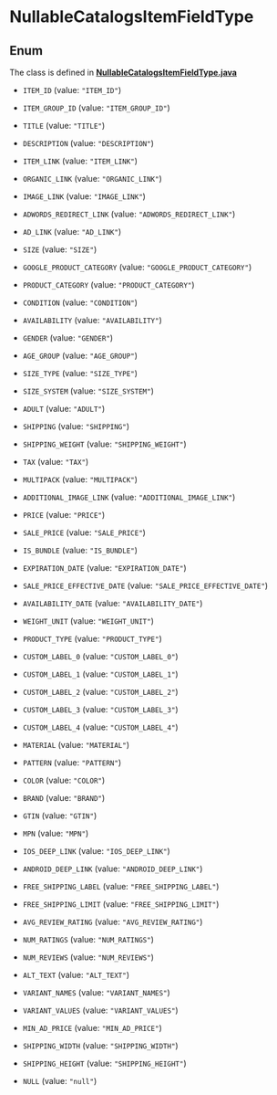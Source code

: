 

# NullableCatalogsItemFieldType

## Enum

The class is defined in **[NullableCatalogsItemFieldType.java](../../src/main/java/org/openapitools/model/NullableCatalogsItemFieldType.java)**


* `ITEM_ID` (value: `"ITEM_ID"`)

* `ITEM_GROUP_ID` (value: `"ITEM_GROUP_ID"`)

* `TITLE` (value: `"TITLE"`)

* `DESCRIPTION` (value: `"DESCRIPTION"`)

* `ITEM_LINK` (value: `"ITEM_LINK"`)

* `ORGANIC_LINK` (value: `"ORGANIC_LINK"`)

* `IMAGE_LINK` (value: `"IMAGE_LINK"`)

* `ADWORDS_REDIRECT_LINK` (value: `"ADWORDS_REDIRECT_LINK"`)

* `AD_LINK` (value: `"AD_LINK"`)

* `SIZE` (value: `"SIZE"`)

* `GOOGLE_PRODUCT_CATEGORY` (value: `"GOOGLE_PRODUCT_CATEGORY"`)

* `PRODUCT_CATEGORY` (value: `"PRODUCT_CATEGORY"`)

* `CONDITION` (value: `"CONDITION"`)

* `AVAILABILITY` (value: `"AVAILABILITY"`)

* `GENDER` (value: `"GENDER"`)

* `AGE_GROUP` (value: `"AGE_GROUP"`)

* `SIZE_TYPE` (value: `"SIZE_TYPE"`)

* `SIZE_SYSTEM` (value: `"SIZE_SYSTEM"`)

* `ADULT` (value: `"ADULT"`)

* `SHIPPING` (value: `"SHIPPING"`)

* `SHIPPING_WEIGHT` (value: `"SHIPPING_WEIGHT"`)

* `TAX` (value: `"TAX"`)

* `MULTIPACK` (value: `"MULTIPACK"`)

* `ADDITIONAL_IMAGE_LINK` (value: `"ADDITIONAL_IMAGE_LINK"`)

* `PRICE` (value: `"PRICE"`)

* `SALE_PRICE` (value: `"SALE_PRICE"`)

* `IS_BUNDLE` (value: `"IS_BUNDLE"`)

* `EXPIRATION_DATE` (value: `"EXPIRATION_DATE"`)

* `SALE_PRICE_EFFECTIVE_DATE` (value: `"SALE_PRICE_EFFECTIVE_DATE"`)

* `AVAILABILITY_DATE` (value: `"AVAILABILITY_DATE"`)

* `WEIGHT_UNIT` (value: `"WEIGHT_UNIT"`)

* `PRODUCT_TYPE` (value: `"PRODUCT_TYPE"`)

* `CUSTOM_LABEL_0` (value: `"CUSTOM_LABEL_0"`)

* `CUSTOM_LABEL_1` (value: `"CUSTOM_LABEL_1"`)

* `CUSTOM_LABEL_2` (value: `"CUSTOM_LABEL_2"`)

* `CUSTOM_LABEL_3` (value: `"CUSTOM_LABEL_3"`)

* `CUSTOM_LABEL_4` (value: `"CUSTOM_LABEL_4"`)

* `MATERIAL` (value: `"MATERIAL"`)

* `PATTERN` (value: `"PATTERN"`)

* `COLOR` (value: `"COLOR"`)

* `BRAND` (value: `"BRAND"`)

* `GTIN` (value: `"GTIN"`)

* `MPN` (value: `"MPN"`)

* `IOS_DEEP_LINK` (value: `"IOS_DEEP_LINK"`)

* `ANDROID_DEEP_LINK` (value: `"ANDROID_DEEP_LINK"`)

* `FREE_SHIPPING_LABEL` (value: `"FREE_SHIPPING_LABEL"`)

* `FREE_SHIPPING_LIMIT` (value: `"FREE_SHIPPING_LIMIT"`)

* `AVG_REVIEW_RATING` (value: `"AVG_REVIEW_RATING"`)

* `NUM_RATINGS` (value: `"NUM_RATINGS"`)

* `NUM_REVIEWS` (value: `"NUM_REVIEWS"`)

* `ALT_TEXT` (value: `"ALT_TEXT"`)

* `VARIANT_NAMES` (value: `"VARIANT_NAMES"`)

* `VARIANT_VALUES` (value: `"VARIANT_VALUES"`)

* `MIN_AD_PRICE` (value: `"MIN_AD_PRICE"`)

* `SHIPPING_WIDTH` (value: `"SHIPPING_WIDTH"`)

* `SHIPPING_HEIGHT` (value: `"SHIPPING_HEIGHT"`)

* `NULL` (value: `"null"`)



